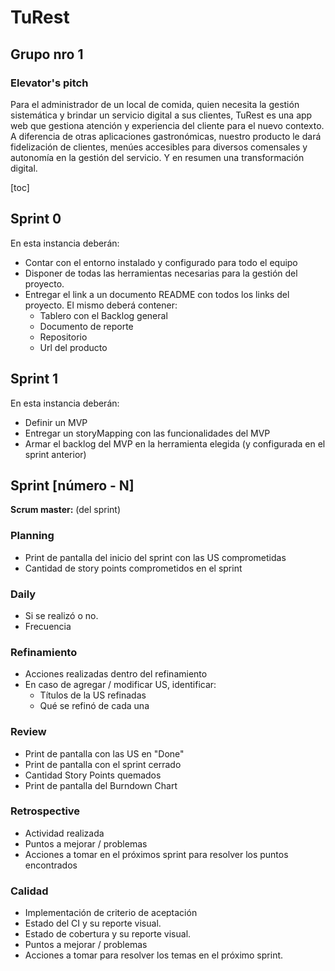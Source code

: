 # TuRest

## Grupo nro 1

### Elevator's pitch

Para el administrador de un local de comida, quien necesita la gestión sistemática y brindar un servicio digital a sus clientes, TuRest es una app web que gestiona atención y experiencia del cliente para el nuevo contexto. A diferencia de otras aplicaciones gastronómicas, nuestro producto le dará fidelización de clientes, menúes accesibles para diversos comensales y autonomía en la gestión del servicio. Y en resumen una transformación digital.

<!-- TOC -->
[toc]
<!-- /TOC -->

## Sprint 0

En esta instancia deberán:

- Contar con el entorno instalado y configurado para todo el equipo
- Disponer de todas las herramientas necesarias para la gestión del proyecto.
- Entregar el link a un documento README con todos los links del proyecto. El mismo deberá contener:
  - Tablero con el Backlog general
  - Documento de reporte
  - Repositorio
  - Url del producto

## Sprint 1

En esta instancia deberán:

- Definir un MVP
- Entregar un storyMapping con las funcionalidades del MVP
- Armar el backlog del MVP en la herramienta elegida (y configurada en el sprint anterior)

## Sprint [número - N]

**Scrum master:** (del sprint)

### Planning

- Print de pantalla del inicio del sprint con las US comprometidas
- Cantidad de story points comprometidos en el sprint

### Daily

- Si se realizó o no.
- Frecuencia

### Refinamiento

- Acciones realizadas dentro del refinamiento
- En caso de agregar / modificar US, identificar:
  - Títulos de la US refinadas
  - Qué se refinó de cada una

### Review

- Print de pantalla con las US en "Done"
- Print de pantalla con el sprint cerrado
- Cantidad Story Points quemados
- Print de pantalla del Burndown Chart

### Retrospective

- Actividad realizada
- Puntos a mejorar / problemas
- Acciones a tomar en el próximos sprint para resolver los puntos encontrados

### Calidad

- Implementación de criterio de aceptación
- Estado del CI y su reporte visual.
- Estado de cobertura y su reporte visual.
- Puntos a mejorar / problemas
- Acciones a tomar para resolver los temas en el próximo sprint.